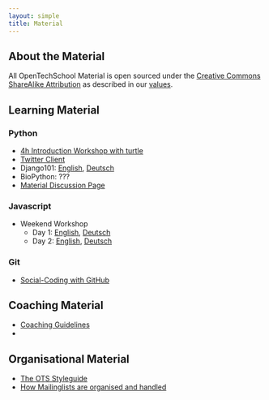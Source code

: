 ```yaml
---
layout: simple
title: Material
---
```


## About the Material

All OpenTechSchool Material is open sourced under the [Creative Commons ShareAlike Attribution](http://creativecommons.org/licenses/by-sa/3.0/) as described in our [values](/values.html).




## Learning Material

### Python

 * [4h Introduction Workshop with turtle](http://opentechschool.github.com/python-beginners/en/index.html)
 * [Twitter Client]()
 * Django101: [English](http://opentechschool.github.com/django-101/en/index.html), [Deutsch](http://opentechschool.github.com/django-101/de/index.html)
 * BioPython: ???
 * [Material Discussion Page](https://github.com/OpenTechSchool/python/wiki)

### Javascript
 * Weekend Workshop
   - Day 1: [English](http://opentechschool.github.com/js-beginners-4h-workshop-1/index.html), [Deutsch](http://opentechschool.github.com/js-beginners-4h-workshop-1/index_de.html)
   - Day 2: [English](http://opentechschool.github.com/js-beginners-day2/index.html), [Deutsch](http://opentechschool.github.com/js-beginners-day2/index_de.html)


### Git
 * [Social-Coding with GitHub](http://opentechschool.github.com/social-coding/)

## Coaching Material
 * [Coaching Guidelines](http://opentechschool.github.com/slides/presentations/coaching/)
 * 


## Organisational Material
 * [The OTS Styleguide](/styleguide.html)
 * [How Mailinglists are organised and handled](/mailinglists.html)